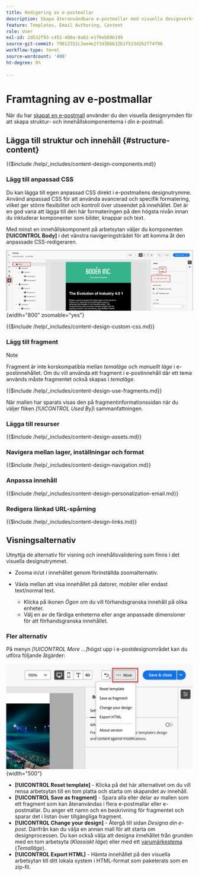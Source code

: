 ```yaml
---
title: Redigering av e-postmallar
description: Skapa återanvändbara e-postmallar med visuella designverktyg, anpassad CSS, fragment och personalisering för kontoresor i Journey Optimizer B2B edition.
feature: Templates, Email Authoring, Content
role: User
exl-id: 2d532f93-c452-400a-8a82-e1f0eb89b199
source-git-commit: 79012352c3ae4e2f3d38b632b1f523d262f74f96
workflow-type: tm+mt
source-wordcount: '408'
ht-degree: 0%

---
```


# Framtagning av e-postmallar

När du har [skapat en e-postmall](./email-templates.md#create-an-email-template) använder du den visuella designrymden för att skapa struktur- och innehållskomponenterna i din e-postmall.

## Lägga till struktur och innehåll {#structure-content}

{{$include /help/_includes/content-design-components.md}}

### Lägg till anpassad CSS

Du kan lägga till egen anpassad CSS direkt i e-postmallens designutrymme. Använd anpassad CSS för att använda avancerad och specifik formatering, vilket ger större flexibilitet och kontroll över utseendet på innehållet. Det är en god vana att lägga till den här formateringen på den högsta nivån innan du inkluderar komponenter som bilder, knappar och text.

Med minst en innehållskomponent på arbetsytan väljer du komponenten **[!UICONTROL Body]** i det vänstra navigeringsträdet för att komma åt den anpassade CSS-redigeraren.

![Få åtkomst till brödtextformaten](./assets/email-template-body-styles.png){width="800" zoomable="yes"}

{{$include /help/_includes/content-design-custom-css.md}}

### Lägg till fragment

>[!NOTE]
>
>Fragment är inte korskompatibla mellan _temaläge_ och _manuellt läge_ i e-postinnehållet. Om du vill använda ett fragment i e-postinnehåll där ett tema används måste fragmentet också skapas i _temaläge_.

{{$include /help/_includes/content-design-use-fragments.md}}

När mallen har sparats visas den på fragmentinformationssidan när du väljer fliken _[!UICONTROL Used By]_&#x200B;i sammanfattningen.

### Lägga till resurser

{{$include /help/_includes/content-design-assets.md}}

### Navigera mellan lager, inställningar och format

{{$include /help/_includes/content-design-navigation.md}}

### Anpassa innehåll

{{$include /help/_includes/content-design-personalization-email.md}}

### Redigera länkad URL-spårning

{{$include /help/_includes/content-design-links.md}}

## Visningsalternativ

Utnyttja de alternativ för visning och innehållsvalidering som finns i det visuella designutrymmet.

* Zooma in/ut i innehållet genom förinställda zoomalternativ.

* Växla mellan att visa innehållet på datorer, mobiler eller endast text/normal text.
   * Klicka på ikonen _Ögon_ om du vill förhandsgranska innehåll på olika enheter.
   * Välj en av de färdiga enheterna eller ange anpassade dimensioner för att förhandsgranska innehållet.

### Fler alternativ

På menyn _[!UICONTROL More ...]_&#x200B;högst upp i e-postdesignområdet kan du utföra följande åtgärder:

![Klicka på Mer för att komma åt mallåtgärder](./assets/visual-designer-more-menu.png){width="500"}

* **[!UICONTROL Reset template]** - Klicka på det här alternativet om du vill rensa arbetsytan till en tom platta och starta om skapandet av innehåll.
* **[!UICONTROL Save as fragment]** - Spara alla eller delar av mallen som ett fragment som kan återanvändas i flera e-postmallar eller e-postmallar. Du anger ett namn och en beskrivning för fragmentet och sparar det i listan över tillgängliga fragment.
* **[!UICONTROL Change your design]** - Återgå till sidan _Designa din e-post_. Därifrån kan du välja en annan mall för att starta om designprocessen. Du kan också välja att designa innehållet från grunden med en tom arbetsyta (_Klassiskt läge_) eller med ett [varumärkestema](./brand-themes.md) (_Temalläge_).
* **[!UICONTROL Export HTML]** - Hämta innehållet på den visuella arbetsytan till ditt lokala system i HTML-format som paketerats som en zip-fil.
